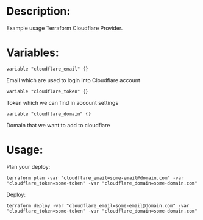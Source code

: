 # Description:

Example usage Terraform Cloudflare Provider.

# Variables:

    variable "cloudflare_email" {}
Email which are used to login into Cloudflare account

    variable "cloudflare_token" {}
Token which we can find in account settings

    variable "cloudflare_domain" {}
Domain that we want to add to cloudflare


# Usage:

Plan your deploy:

    terraform plan -var "cloudflare_email=some-email@domain.com" -var "cloudflare_token=some-token" -var "cloudflare_domain=some-domain.com"

Deploy:

    terraform deploy -var "cloudflare_email=some-email@domain.com" -var "cloudflare_token=some-token" -var "cloudflare_domain=some-domain.com"